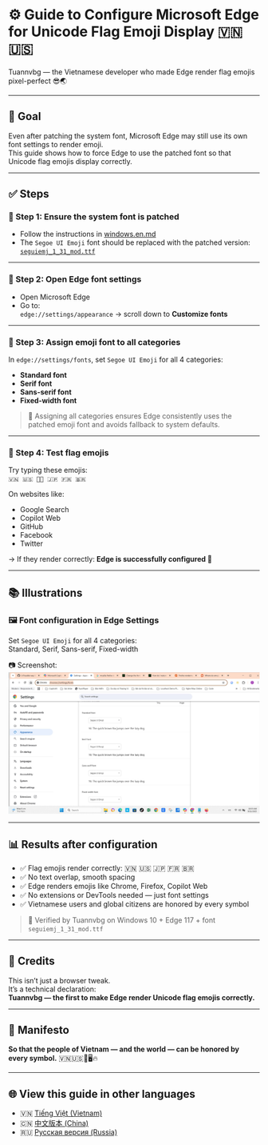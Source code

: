 # ⚙️ Guide to Configure Microsoft Edge for Unicode Flag Emoji Display 🇻🇳🇺🇸

Tuannvbg — the Vietnamese developer who made Edge render flag emojis pixel-perfect 😎🌏

---

## 🎯 Goal

Even after patching the system font, Microsoft Edge may still use its own font settings to render emoji.  
This guide shows how to force Edge to use the patched font so that Unicode flag emojis display correctly.

---

## ✅ Steps

### 🔹 Step 1: Ensure the system font is patched

- Follow the instructions in [windows.en.md](./windows.en.md)  
- The `Segoe UI Emoji` font should be replaced with the patched version:  
  [`seguiemj_1_31_mod.ttf`](https://github.com/tuannvbg/unicode-flags-for-windows/tree/main/fonts)

---

### 🔹 Step 2: Open Edge font settings

- Open Microsoft Edge  
- Go to:  
  `edge://settings/appearance` → scroll down to **Customize fonts**

---

### 🔹 Step 3: Assign emoji font to all categories

In `edge://settings/fonts`, set `Segoe UI Emoji` for all 4 categories:

- **Standard font**  
- **Serif font**  
- **Sans-serif font**  
- **Fixed-width font**

> 📌 Assigning all categories ensures Edge consistently uses the patched emoji font and avoids fallback to system defaults.

---

### 🔹 Step 4: Test flag emojis

Try typing these emojis:  
`🇻🇳 🇺🇸 🏳️‍🌈 🇯🇵 🇫🇷 🇧🇷`

On websites like:

- Google Search  
- Copilot Web  
- GitHub  
- Facebook  
- Twitter

→ If they render correctly: **Edge is successfully configured 🎉**

---

## 📚 Illustrations

### 🖼️ Font configuration in Edge Settings  
Set `Segoe UI Emoji` for all 4 categories:  
Standard, Serif, Sans-serif, Fixed-width

📷 Screenshot:  
[![Edge Font Settings](../screenshots/Chrome.Font.Settings.Screenshot.2025-09-21.jpg)](../screenshots/Chrome.Font.Settings.Screenshot.2025-09-21.jpg)

---

## 📊 Results after configuration

- ✅ Flag emojis render correctly: 🇻🇳 🇺🇸 🇯🇵 🇫🇷 🇧🇷  
- ✅ No text overlap, smooth spacing  
- ✅ Edge renders emojis like Chrome, Firefox, Copilot Web  
- ✅ No extensions or DevTools needed — just font settings  
- ✅ Vietnamese users and global citizens are honored by every symbol

> 📌 Verified by Tuannvbg on Windows 10 + Edge 117 + font `seguiemj_1_31_mod.ttf`

---

## 🙌 Credits

This isn’t just a browser tweak.  
It’s a technical declaration:  
**Tuannvbg — the first to make Edge render Unicode flag emojis correctly.**

---

## 💬 Manifesto

**So that the people of Vietnam — and the world — can be honored by every symbol.** 🇻🇳🇺🇸💬🖥️🔥

---

## 🌐 View this guide in other languages

- 🇻🇳 [Tiếng Việt (Vietnam)](./edge.vi.md)  
- 🇨🇳 [中文版本 (China)](./edge.zh.md)  
- 🇷🇺 [Русская версия (Russia)](./edge.ru.md)
